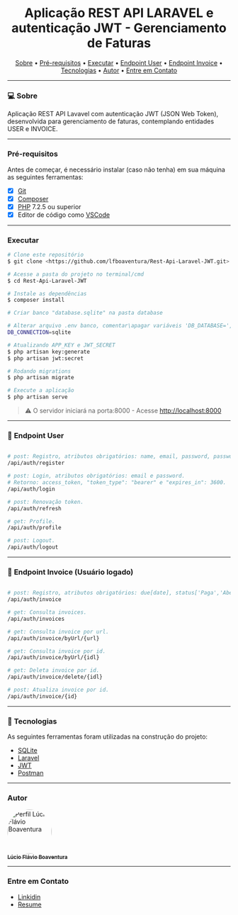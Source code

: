 <h1 align="center">Aplicação REST API LARAVEL e autenticação JWT  - Gerenciamento de Faturas</h1>

<p align="center">
 <a href="#computer-sobre">Sobre</a> •
 <a href="#pré-requisitos">Pré-requisitos</a> •
 <a href="#executar">Executar</a> •
 <a href="#hammer-endpoint-user">Endpoint User</a> •
 <a href="#hammer-endpoint-invoice">Endpoint Invoice</a> •
 <a href="#hammer-lecnologias">Tecnologias</a> •
 <a href="#autor">Autor</a> •
 <a href="#entre-em-contato">Entre em Contato</a>
 </p>

---
### :computer: Sobre

Aplicação REST API Lavavel com autenticação JWT (JSON Web Token), desenvolvida para gerenciamento de faturas, contemplando entidades USER e INVOICE. 

---
### Pré-requisitos

Antes de começar, é necessário instalar (caso não tenha) em sua máquina as seguintes ferramentas:
- [x] [Git](https://git-scm.com/)
- [x] [Composer](https://getcomposer.org/)
- [x] [PHP](https://www.w3schools.com/php/php_install.asp) 7.2.5 ou superior
- [x] Editor de código como [VSCode](https://code.visualstudio.com/)
---

### Executar
```bash
# Clone este repositório
$ git clone <https://github.com/lfboaventura/Rest-Api-Laravel-JWT.git>

# Acesse a pasta do projeto no terminal/cmd
$ cd Rest-Api-Laravel-JWT

# Instale as dependências
$ composer install

# Criar banco "database.sqlite" na pasta database

# Alterar arquivo .env banco, comentar\apagar variáveis 'DB_DATABASE=', 'DB_USERNAME' e 'DB_PASSWORD'
DB_CONNECTION=sqlite

# Atualizando APP_KEY e JWT_SECRET
$ php artisan key:generate
$ php artisan jwt:secret

# Rodando migrations
$ php artisan migrate

# Execute a aplicação
$ php artisan serve
```

> ⚠️ O servidor iniciará na porta:8000 - Acesse <http://localhost:8000>

---

### :hammer: **Endpoint User**
```bash

# post: Registro, atributos obrigatórios: name, email, password, password_confirmation.
/api/auth/register

# post: Login, atributos obrigatórios: email e password. 
# Retorno: access_token, "token_type": "bearer" e "expires_in": 3600.
/api/auth/login

# post: Renovação token.
/api/auth/refresh

# get: Profile.
/api/auth/profile

# post: Logout.
/api/auth/logout

```
---

### :hammer: **Endpoint Invoice** (Usuário logado)
```bash

# post: Registro, atributos obrigatórios: due[date], status['Paga','Aberta','Atrasada'].
/api/auth/invoice

# get: Consulta invoices.
/api/auth/invoices

# get: Consulta invoice por url.
/api/auth/invoice/byUrl/{url}

# get: Consulta invoice por id.
/api/auth/invoice/byUrl/{idl}

# get: Deleta invoice por id.
/api/auth/invoice/delete/{idl}

# post: Atualiza invoice por id.
/api/auth/invoice/{id}

```

---

### :hammer: **Tecnologias**

As seguintes ferramentas foram utilizadas na construção do projeto:

- [SQLite](https://www.sqlite.org)
- [Laravel](https://laravel.com/)
- [JWT](https://jwt.io/)
- [Postman](https://www.postman.com/)

---

### **Autor**

<a href="https://github.com/lfboaventura">
 <img style="border-radius: 50%;" src="https://avatars3.githubusercontent.com/u/64990956?s=460&u=51e4d8022ccf5165d050d44306c132d65293a196&v=4" width="100px;" alt="Perfil Lúcio Flávio Boaventura"/>
 <br />
 <sub><b>Lúcio Flávio Boaventura</b></sub></a> <a href="https://github.com/lfboaventura" title="Lúcio Flávio Boaventura"></a>

---

### **Entre em Contato**

- [Linkidin](https://www.linkedin.com/in/lucio-flavio-boaventura-8b429921/)
- [Resume](https://github.com/lfboaventura/resume)